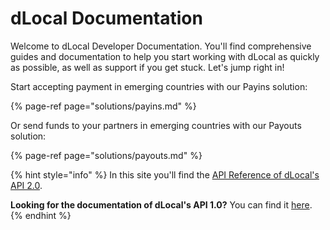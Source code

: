 # dLocal Documentation

Welcome to dLocal Developer Documentation. You'll find comprehensive guides and documentation to help you start working with dLocal as quickly as possible, as well as support if you get stuck. Let's jump right in!

Start accepting payment in emerging countries with our Payins solution:

{% page-ref page="solutions/payins.md" %}

Or send funds to your partners in emerging countries with our Payouts solution:

{% page-ref page="solutions/payouts.md" %}

{% hint style="info" %}
In this site you'll find the [API Reference of dLocal's API 2.0](api-documentation/payins-api-reference/).

**Looking for the documentation of dLocal's API 1.0?** You can find it [here](https://dlocal.com/developers).
{% endhint %}

